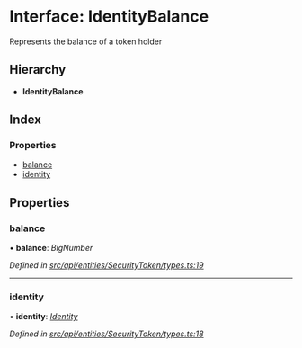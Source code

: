 # Interface: IdentityBalance

Represents the balance of a token holder

## Hierarchy

* **IdentityBalance**

## Index

### Properties

* [balance](identitybalance.md#balance)
* [identity](identitybalance.md#identity)

## Properties

###  balance

• **balance**: *BigNumber*

*Defined in [src/api/entities/SecurityToken/types.ts:19](https://github.com/PolymathNetwork/polymesh-sdk/blob/0fbd815/src/api/entities/SecurityToken/types.ts#L19)*

___

###  identity

• **identity**: *[Identity](../classes/identity.md)*

*Defined in [src/api/entities/SecurityToken/types.ts:18](https://github.com/PolymathNetwork/polymesh-sdk/blob/0fbd815/src/api/entities/SecurityToken/types.ts#L18)*
